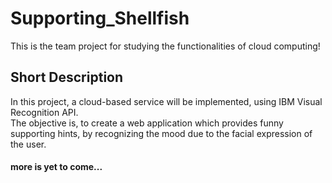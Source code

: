 # Supporting_Shellfish

This is the team project for studying the functionalities of cloud computing!

## Short Description
In this project, a cloud-based service will be implemented,
using IBM Visual Recognition API. <br>
The objective is, to create a web application which provides funny supporting hints, 
by recognizing the mood due to the facial expression of the user. <br>

#### more is yet to come...
